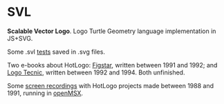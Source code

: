 SVL
===

**Scalable Vector Logo**. Logo Turtle Geometry language implementation in JS+SVG.

Some .svl [tests](https://goo.gl/R7gsWx) saved in .svg files.

Two e-books about HotLogo: [Figstar](https://goo.gl/9lypp1), written between 1991 and 1992; and [Logo Tecnic](https://goo.gl/9lypp1), written between 1992 and 1994. Both unfinished.

Some [screen recordings](https://goo.gl/kGfiWc) with HotLogo projects made between 1988 and 1991, running in [openMSX](http://openmsx.org/).

